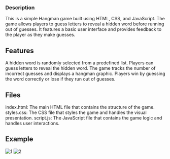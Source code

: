 ### Description
This is a simple Hangman game built using HTML, CSS, and JavaScript. The game allows players to guess letters to reveal a hidden word before running out of guesses. It features a basic user interface and provides feedback to the player as they make guesses.

## Features
A hidden word is randomly selected from a predefined list.
Players can guess letters to reveal the hidden word.
The game tracks the number of incorrect guesses and displays a hangman graphic.
Players win by guessing the word correctly or lose if they run out of guesses.

## Files
index.html: The main HTML file that contains the structure of the game.
styles.css: The CSS file that styles the game and handles the visual presentation.
script.js: The JavaScript file that contains the game logic and handles user interactions.

## Example
 ![1](https://github.com/user-attachments/assets/e8c49c24-a2c7-4398-b674-92c270b2afd2)
 ![2](https://github.com/user-attachments/assets/4b887480-5083-43ef-909b-867293ca826c)
